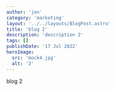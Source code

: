 ```yaml
---
author: 'jon'
category: 'marketing'
layout: '../../layouts/BlogPost.astro'
title: 'blog 2'
description: 'description 2'
tags: []
publishDate: '17 Jul 2022'
heroImage:
  src: 'mock4.jpg'
  alt: '2'
---
```


blog 2
